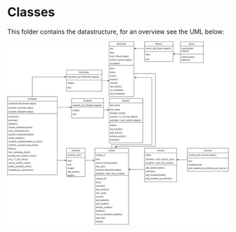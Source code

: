 # Classes

This folder contains the datastructure, for an overview see the UML below:

![UML Diagram](../../doc/ClassesUML.png)
